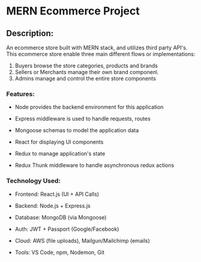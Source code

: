# MERN Ecommerce Project 
## Description:

An ecommerce store built with MERN stack, and utilizes third party API's. This ecommerce store enable three main different flows or implementations:

1. Buyers browse the store categories, products and brands
2. Sellers or Merchants manage their own brand componen\
3. Admins manage and control the entire store components 

### Features:

  * Node provides the backend environment for this application
    
  * Express middleware is used to handle requests, routes
    
  * Mongoose schemas to model the application data
    
  * React for displaying UI components
    
  * Redux to manage application's state
    
  * Redux Thunk middleware to handle asynchronous redux actions

### Technology Used:
* Frontend: React.js (UI + API Calls)

* Backend: Node.js + Express.js

* Database: MongoDB (via Mongoose)

* Auth: JWT + Passport (Google/Facebook)

* Cloud: AWS (file uploads), Mailgun/Mailchimp (emails)

* Tools: VS Code, npm, Nodemon, Git
